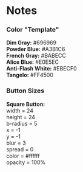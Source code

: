 # Notes

### Color "Template"

**Dim Gray:** #696969  
**Powder Blue:** #A3B1C6  
**French Gray:** #BABECC  
**Alice Blue:** #E0E5EC  
**Anti-Flash White:** #EBECF0  
**Tangelo:** #FF4500

### Button Sizes

**Square Button:**  
width = 24  
height = 24  
b-radius = 5   
x = -1  
y = -1  
blur = 3  
spread = 0  
color = #ffffff  
opacity = 100%